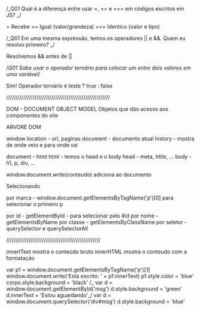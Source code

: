 /_Q01
Qual é a diferença entre usar =, == e === em códigos escritos em JS? _/

= Recebe == Igual (valor/grandeza) === Identico (valor e tipo)

/_Q01
Em uma mesma expressão, temos os operadores || e &&. Quem eu resolvo primeiro? _/

Resolvemos && antes de ||

/_Q01
Sabe usar o operador ternário para colocar um entre dois valores em uma variável_/

Sim! Operador ternário é teste ? true : false

///////////////////////////////////////////////////////

DOM - DOCUMENT OBJECT MODEL
Objetos que dão acesso aos componentes do site

ARVORE DOM

window
location - url, paginas
document - documento atual
history - mostra de onde veio e para onde vai

document - html
html - temos o head e o body
head - meta, tittle, ...
body - h1, p, div, ...

window.document.write(conteudo) adiciona ao documento

Selecionando

por marca - window.document.getElementsByTagName('p')[0] para selecionar o primeiro p

por id - getElementById - para selecionar pelo #id
por nome - getElementsByName
por classe - getElementsByClassName
por seletor - querySelector e querySelectorAll

//////////////////////////////////////////////////

innertText mostra o conteúdo bruto
innerHTML mostra o conteudo com a formatação

var p1 = window.document.getElementsByTagName('p')[1]
window.document.write('Está escrito: ' + p1.innerText)
p1.style.color = 'blue'
corpo.style.background = 'black'
/_ var d = window.document.getElementById('msg')
d.style.background = 'green'
d.innerText = 'Estou aguardando'_/
var d = window.document.querySelector('div#msg')
d.style.background = 'blue'
